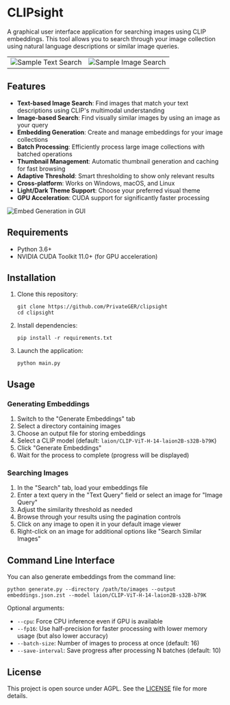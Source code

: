 # CLIPsight

A graphical user interface application for searching images using CLIP embeddings. 
This tool allows you to search through your image collection using natural language descriptions or similar image queries.

<table>
  <tr>
    <td><img src="https://s3.plasmatrap.com/plasmatrap/2d552eaa-12dd-4ea0-b336-cf4c1ad76e25.webp" alt="Sample Text Search"></td>
    <td><img src="https://s3.plasmatrap.com/plasmatrap/222769f3-33d9-4ad7-8960-2fa482418923.webp" alt="Sample Image Search"></td>
  </tr>
</table>

## Features

- **Text-based Image Search**: Find images that match your text descriptions using CLIP's multimodal understanding
- **Image-based Search**: Find visually similar images by using an image as your query
- **Embedding Generation**: Create and manage embeddings for your image collections
- **Batch Processing**: Efficiently process large image collections with batched operations
- **Thumbnail Management**: Automatic thumbnail generation and caching for fast browsing
- **Adaptive Threshold**: Smart thresholding to show only relevant results
- **Cross-platform**: Works on Windows, macOS, and Linux
- **Light/Dark Theme Support**: Choose your preferred visual theme
- **GPU Acceleration**: CUDA support for significantly faster processing

![Embed Generation in GUI](https://s3.plasmatrap.com/plasmatrap/52159e20-8ea7-4103-9e98-313661e024de.png)

## Requirements

- Python 3.6+
- NVIDIA CUDA Toolkit 11.0+ (for GPU acceleration)

## Installation

1. Clone this repository:
   ```
   git clone https://github.com/PrivateGER/clipsight
   cd clipsight
   ```

2. Install dependencies:
   ```
   pip install -r requirements.txt
   ```

3. Launch the application:
   ```
   python main.py
   ```

## Usage

### Generating Embeddings

1. Switch to the "Generate Embeddings" tab
2. Select a directory containing images
3. Choose an output file for storing embeddings
4. Select a CLIP model (default: `laion/CLIP-ViT-H-14-laion2B-s32B-b79K`)
5. Click "Generate Embeddings"
6. Wait for the process to complete (progress will be displayed)

### Searching Images

1. In the "Search" tab, load your embeddings file
2. Enter a text query in the "Text Query" field or select an image for "Image Query"
3. Adjust the similarity threshold as needed
4. Browse through your results using the pagination controls
5. Click on any image to open it in your default image viewer
6. Right-click on an image for additional options like "Search Similar Images"

## Command Line Interface

You can also generate embeddings from the command line:

```
python generate.py --directory /path/to/images --output embeddings.json.zst --model laion/CLIP-ViT-H-14-laion2B-s32B-b79K
```

Optional arguments:
- `--cpu`: Force CPU inference even if GPU is available
- `--fp16`: Use half-precision for faster processing with lower memory usage (but also lower accuracy)
- `--batch-size`: Number of images to process at once (default: 16)
- `--save-interval`: Save progress after processing N batches (default: 10)

## License

This project is open source under AGPL. See the [LICENSE](LICENSE) file for more details.